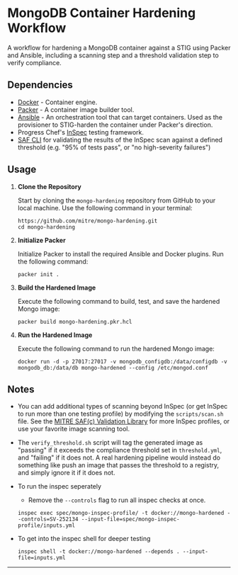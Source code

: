# MongoDB Container Hardening Workflow

A workflow for hardening a MongoDB container against a STIG using Packer and Ansible, including a scanning step and a threshold validation step to verify compliance.

## Dependencies

- [Docker](https://docs.docker.com/) - Container engine.
- [Packer](https://developer.hashicorp.com/packer) - A container image builder tool.
- [Ansible](https://docs.ansible.com/) - An orchestration tool that can target containers. Used as the provisioner to STIG-harden the container under Packer's direction.
- Progress Chef's [InSpec](https://docs.chef.io/inspec/) testing framework.
- [SAF CLI](https://saf-cli.mitre.org) for validating the results of the InSpec scan against a defined threshold (e.g. "95% of tests pass", or "no high-severity failures")

## Usage

1. **Clone the Repository**

   Start by cloning the `mongo-hardening` repository from GitHub to your local machine. Use the following command in your terminal:

   ```
   https://github.com/mitre/mongo-hardening.git
   cd mongo-hardening
   ```

2. **Initialize Packer**

   Initialize Packer to install the required Ansible and Docker plugins. Run the following command:

   ```
   packer init .
   ```

3. **Build the Hardened Image**

   Execute the following command to build, test, and save the hardened Mongo image:

   ```
   packer build mongo-hardening.pkr.hcl
   ```

4. **Run the Hardened Image**

   Execute the following command to run the hardened Mongo image:

   ```
   docker run -d -p 27017:27017 -v mongodb_configdb:/data/configdb -v mongodb_db:/data/db mongo-hardened --config /etc/mongod.conf
   ```

## Notes

- You can add additional types of scanning beyond InSpec (or get InSpec to run more than one testing profile) by modifying the `scripts/scan.sh` file. See the [MITRE SAF(c) Validation Library](https://saf.mitre.org/#/validate) for more InSpec profiles, or use your favorite image scanning tool.

- The `verify_threshold.sh` script will tag the generated image as "passing" if it exceeds the compliance threshold set in `threshold.yml`, and "failing" if it does not. A real hardening pipeline would instead do something like push an image that passes the threshold to a registry, and simply ignore it if it does not.

- To run the inspec seperately

  - Remove the `--controls` flag to run all inspec checks at once.

  ```
  inspec exec spec/mongo-inspec-profile/ -t docker://mongo-hardened --controls=SV-252134 --input-file=spec/mongo-inspec-profile/inputs.yml
  ```

- To get into the inspec shell for deeper testing

  ```
  inspec shell -t docker://mongo-hardened --depends . --input-file=inputs.yml
  ```

---
